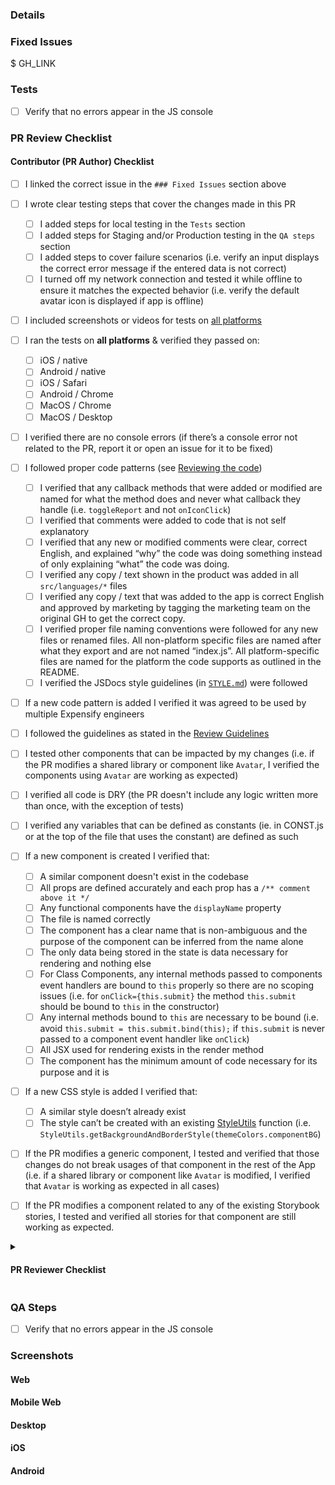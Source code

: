 <!-- If necessary, assign reviewers that know the area or changes well. Feel free to tag any additional reviewers you see fit. -->

### Details
<!-- Explanation of the change or anything fishy that is going on -->

### Fixed Issues
<!---
Please replace GH_LINK with the link to the GitHub issue this Pull Request is fixing.
Do NOT add the special GH keywords like `fixed` etc, we have our own process of managing the flow.
It MUST be an entire link to the issue; otherwise, the linking will not work as expected.

Make sure this section looks similar to this (you can link multiple issues using the same formatting, just add a new line):

$ https://github.com/Expensify/App/issues/<number-of-the-issue>

Do NOT only link the issue number like this: $ #<number-of-the-issue>
--->
$ GH_LINK

### Tests
<!---
Add a numbered list of manual tests you performed that validates your changes work on all platforms, and that there are no regressions present.
Add any additional test steps if test steps are unique to a particular platform.
Manual test steps should be written so that your reviewer can repeat and verify one or more expected outcomes in the development environment.

For example:
1. Click on the text input to bring it into focus
2. Upload an image via copy paste
3. Verify a modal appears displaying a preview of that image
--->

- [ ] Verify that no errors appear in the JS console

### PR Review Checklist
<!--
This is a checklist for PR authors & reviewers. Please make sure to complete all tasks and check them off once you do, or else Expensify has the right not to merge your PR!
-->
#### Contributor (PR Author) Checklist
- [ ] I linked the correct issue in the `### Fixed Issues` section above
- [ ] I wrote clear testing steps that cover the changes made in this PR
    - [ ] I added steps for local testing in the `Tests` section
    - [ ] I added steps for Staging and/or Production testing in the `QA steps` section
    - [ ] I added steps to cover failure scenarios (i.e. verify an input displays the correct error message if the entered data is not correct)
    - [ ] I turned off my network connection and tested it while offline to ensure it matches the expected behavior (i.e. verify the default avatar icon is displayed if app is offline)
- [ ] I included screenshots or videos for tests on [all platforms](https://github.com/Expensify/App/blob/main/docs/CONTRIBUTING.md#make-sure-you-can-test-on-all-platforms)
- [ ] I ran the tests on **all platforms** & verified they passed on:
    - [ ] iOS / native
    - [ ] Android / native
    - [ ] iOS / Safari
    - [ ] Android / Chrome
    - [ ] MacOS / Chrome
    - [ ] MacOS / Desktop
- [ ] I verified there are no console errors (if there’s a console error not related to the PR, report it or open an issue for it to be fixed)
- [ ] I followed proper code patterns (see [Reviewing the code](https://github.com/Expensify/App/blob/main/docs/PR_REVIEW_GUIDELINES.md#reviewing-the-code))
    - [ ] I verified that any callback methods that were added or modified are named for what the method does and never what callback they handle (i.e. `toggleReport` and not `onIconClick`)
    - [ ] I verified that comments were added to code that is not self explanatory
    - [ ] I verified that any new or modified comments were clear, correct English, and explained “why” the code was doing something instead of only explaining “what” the code was doing.
    - [ ] I verified any copy / text shown in the product was added in all `src/languages/*` files
    - [ ] I verified any copy / text that was added to the app is correct English and approved by marketing by tagging the marketing team on the original GH to get the correct copy.
    - [ ] I verified proper file naming conventions were followed for any new files or renamed files. All non-platform specific files are named after what they export and are not named “index.js”. All platform-specific files are named for the platform the code supports as outlined in the README.
    - [ ] I verified the JSDocs style guidelines (in [`STYLE.md`](https://github.com/Expensify/App/blob/main/docs/STYLE.md#jsdocs)) were followed
- [ ] If a new code pattern is added I verified it was agreed to be used by multiple Expensify engineers
- [ ] I followed the guidelines as stated in the [Review Guidelines](https://github.com/Expensify/App/blob/main/docs/PR_REVIEW_GUIDELINES.md)
- [ ] I tested other components that can be impacted by my changes (i.e. if the PR modifies a shared library or component like `Avatar`, I verified the components using `Avatar` are working as expected)
- [ ] I verified all code is DRY (the PR doesn't include any logic written more than once, with the exception of tests)
- [ ] I verified any variables that can be defined as constants (ie. in CONST.js or at the top of the file that uses the constant) are defined as such
- [ ] If a new component is created I verified that:
    - [ ] A similar component doesn't exist in the codebase
    - [ ] All props are defined accurately and each prop has a `/** comment above it */`
    - [ ] Any functional components have the `displayName` property
    - [ ] The file is named correctly
    - [ ] The component has a clear name that is non-ambiguous and the purpose of the component can be inferred from the name alone
    - [ ] The only data being stored in the state is data necessary for rendering and nothing else
    - [ ] For Class Components, any internal methods passed to components event handlers are bound to `this` properly so there are no scoping issues (i.e. for `onClick={this.submit}` the method `this.submit` should be bound to `this` in the constructor)
    - [ ] Any internal methods bound to `this` are necessary to be bound (i.e. avoid `this.submit = this.submit.bind(this);` if `this.submit` is never passed to a component event handler like `onClick`)
    - [ ] All JSX used for rendering exists in the render method
    - [ ] The component has the minimum amount of code necessary for its purpose and it is
- [ ] If a new CSS style is added I verified that:
    - [ ] A similar style doesn’t already exist
    - [ ] The style can’t be created with an existing [StyleUtils](https://github.com/Expensify/App/blob/main/src/styles/StyleUtils.js) function (i.e. `StyleUtils.getBackgroundAndBorderStyle(themeColors.componentBG`)
- [ ] If the PR modifies a generic component, I tested and verified that those changes do not break usages of that component in the rest of the App (i.e. if a shared library or component like `Avatar` is modified, I verified that `Avatar` is working as expected in all cases)
- [ ] If the PR modifies a component related to any of the existing Storybook stories, I tested and verified all stories for that component are still working as expected.


<details>
<summary><h4>PR Reviewer Checklist</h4></summary>

- [ ] I verified the correct issue is linked in the `### Fixed Issues` section above
- [ ] I verified testing steps are clear and they cover the changes made in this PR
    - [ ] I verified the steps for local testing are in the `Tests` section
    - [ ] I verified the steps for Staging and/or Production testing are in the `QA steps` section
    - [ ] I verified the steps cover any possible failure scenarios (i.e. verify an input displays the correct error message if the entered data is not correct)
    - [ ] I turned off my network connection and tested it while offline to ensure it matches the expected behavior (i.e. verify the default avatar icon is displayed if app is offline)
- [ ] I checked that screenshots or videos are included for tests on [all platforms](https://github.com/Expensify/App/blob/main/docs/CONTRIBUTING.md#make-sure-you-can-test-on-all-platforms)
- [ ] I verified tests pass on **all platforms** & I tested again on:
    - [ ] iOS / native
    - [ ] Android / native
    - [ ] iOS / Safari
    - [ ] Android / Chrome
    - [ ] MacOS / Chrome
    - [ ] MacOS / Desktop
- [ ] I verified there are no console errors (if there’s a console error not related to the PR, report it or open an issue for it to be fixed)
- [ ] I verified proper code patterns were followed (see [Reviewing the code](https://github.com/Expensify/App/blob/main/docs/PR_REVIEW_GUIDELINES.md#reviewing-the-code))
    - [ ] I verified that any callback methods that were added or modified are named for what the method does and never what callback they handle (i.e. `toggleReport` and not `onIconClick`).
    - [ ] I verified that comments were added to code that is not self explanatory
    - [ ] I verified that any new or modified comments were clear, correct English, and explained “why” the code was doing something instead of only explaining “what” the code was doing.
    - [ ] I verified any copy / text shown in the product was added in all `src/languages/*` files
    - [ ] I verified any copy / text that was added to the app is correct English and approved by marketing by tagging the marketing team on the original GH to get the correct copy.
    - [ ] I verified proper file naming conventions were followed for any new files or renamed files. All non-platform specific files are named after what they export and are not named “index.js”. All platform-specific files are named for the platform the code supports as outlined in the README.
    - [ ] I verified the JSDocs style guidelines (in [`STYLE.md`](https://github.com/Expensify/App/blob/main/docs/STYLE.md#jsdocs)) were followed
- [ ] If a new code pattern is added I verified it was agreed to be used by multiple Expensify engineers
- [ ] I verified that this PR follows the guidelines as stated in the [Review Guidelines](https://github.com/Expensify/App/blob/main/docs/PR_REVIEW_GUIDELINES.md)
- [ ] I verified all code is DRY (the PR doesn't include any logic written more than once, with the exception of tests)
- [ ] I verified any variables that can be defined as constants (ie. in CONST.js or at the top of the file that uses the constant) are defined as such
- [ ] If a new component is created I verified that:
    - [ ] A similar component doesn't exist in the codebase
    - [ ] All props are defined accurately and each prop has a `/** comment above it */`
    - [ ] Any functional components have the `displayName` property
    - [ ] The file is named correctly
    - [ ] The component has a clear name that is non-ambiguous and the purpose of the component can be inferred from the name alone
    - [ ] The only data being stored in the state is data necessary for rendering and nothing else
    - [ ] For Class Components, any internal methods passed to components event handlers are bound to `this` properly so there are no scoping issues (i.e. for `onClick={this.submit}` the method `this.submit` should be bound to `this` in the constructor)
    - [ ] Any internal methods bound to `this` are necessary to be bound (i.e. avoid `this.submit = this.submit.bind(this);` if `this.submit` is never passed to a component event handler like `onClick`)
    - [ ] All JSX used for rendering exists in the render method
    - [ ] The component has the minimum amount of code necessary for its purpose and it is broken down into smaller components in order to separate concerns and functions
- [ ] If a new CSS style is added I verified that:
    - [ ] A similar style doesn’t already exist
    - [ ] The style can’t be created with an existing [StyleUtils](https://github.com/Expensify/App/blob/main/src/styles/StyleUtils.js) function (i.e. `StyleUtils.getBackgroundAndBorderStyle(themeColors.componentBG`)
- [ ] If the PR modifies a generic component, I tested and verified that those changes do not break usages of that component in the rest of the App (i.e. if a shared library or component like `Avatar` is modified, I verified that `Avatar` is working as expected in all cases)
- [ ] If the PR modifies a component related to any of the existing Storybook stories, I tested and verified all stories for that component are still working as expected.

</details>

### QA Steps
<!---
Add a numbered list of manual tests that can be performed by our QA engineers on the staging environment to validate that your changes work on all platforms, and that there are no regressions present.
Add any additional QA steps if test steps are unique to a particular platform.
Manual test steps should be written so that the QA engineer can repeat and verify one or more expected outcomes in the staging environment.

For example:
1. Click on the text input to bring it into focus
2. Upload an image via copy paste
3. Verify a modal appears displaying a preview of that image
--->

- [ ] Verify that no errors appear in the JS console

### Screenshots
<!-- Add screenshots for all platforms tested. Pull requests won't be merged unless the screenshots show the app was tested on all platforms.-->

#### Web
<!-- Insert screenshots of your changes on the web platform-->

#### Mobile Web
<!-- Insert screenshots of your changes on the web platform (from a mobile browser)-->

#### Desktop
<!-- Insert screenshots of your changes on the desktop platform-->

#### iOS
<!-- Insert screenshots of your changes on the iOS platform-->

#### Android
<!-- Insert screenshots of your changes on the Android platform-->
